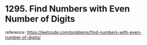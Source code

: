 # 1295. Find Numbers with Even Number of Digits

reference: https://leetcode.com/problems/find-numbers-with-even-number-of-digits/
